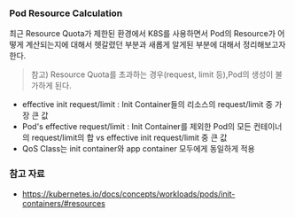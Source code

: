 ### Pod Resource Calculation

최근 Resource Quota가 제한된 환경에서 K8S를 사용하면서 Pod의 Resource가 어떻게 계산되는지에 대해서 헷갈렸던 부분과 새롭게 알게된 부분에 대해서 정리해보고자 한다.

> 참고) Resource Quota를 초과하는 경우(request, limit 등),Pod의 생성이 불가하게 된다.

- effective init request/limit : Init Container들의 리소스의 request/limit 중 가장 큰 값
- Pod's effective request/limit : Init Container를 제외한 Pod의 모든 컨테이너의 request/limit의 합 vs effective init request/limit 중 큰 값
- QoS Class는 init container와 app container 모두에게 동일하게 적용


### 참고 자료
- https://kubernetes.io/docs/concepts/workloads/pods/init-containers/#resources
